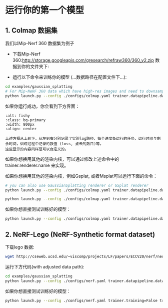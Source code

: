 # 运行你的第一个模型

## 1. Colmap 数据集
我们以Mip-Nerf 360 数据集为例子
- 下载Mip-Nerf 360:http://storage.googleapis.com/gresearch/refraw360/360_v2.zip 数据到你的文件夹下:

- 运行以下命令来训练你的模型 (...数据路径在配置文件下...):

```bash
cd examples/gaussian_splatting
# For Mip-NeRF 360 data which have high-res images and need to downsample.
python launch.py --config ./configs/colmap.yaml trainer.datapipeline.dataset.data_path=your_data_path trainer.datapipeline.dataset.scale=0.25 trainer.output_path=your_log_path
```

如果你运行成功，你会看到下方界面：

```{image} ../../images/run.png
:alt: fishy
:class: bg-primary
:width: 800px
:align: center
```
```{note}
上述方框从上到下，从左到右分别记录了实验log路径，每个进度条运行的任务，运行时间与剩余时间，训练过程中记录的数值 (loss, 点云的数目)等。
这些显示的内容同样是可以自定义的。
```

如果你想换用其他的渲染内核，可以通过修改上述命令中的trainer.renderer.name 来实现。


如果你想换用其他的渲染内核，例如Gsplat, 或者Msplat可以运行下面的命令：

```bash
# you can also use GaussianSplatting renderer or GSplat renderer
python launch.py --config ./configs/colmap.yaml trainer.datapipeline.dataset.data_path=your_data_path trainer.datapipeline.dataset.scale=0.25 trainer.output_path=your_log_path trainer.model.renderer.name=GaussianSplattingRender

python launch.py --config ./configs/colmap.yaml trainer.datapipeline.dataset.data_path=your_data_path trainer.datapipeline.dataset.scale=0.25 trainer.output_path=your_log_path trainer.conrtroler.normalize_grad=True trainer.model.renderer.name=GsplatRender
```


如果你想直接测试训练好的模型：

```bash
python launch.py --config ./configs/colmap.yaml trainer.datapipeline.dataset.data_path=your_data_path trainer.datapipeline.dataset.scale=0.25 trainer.output_path=your_log_path trainer.training=False trainer.test_model_path=your_model_path
```

## 2. NeRF-Lego (NeRF-Synthetic format dataset)
下载lego 数据:

```bash
wget http://cseweb.ucsd.edu/~viscomp/projects/LF/papers/ECCV20/nerf/nerf_example_data.zip
```

运行下方代码(with adjusted data path):

```bash
cd examples/gaussian_splatting
python launch.py --config ./configs/nerf.yaml trainer.datapipeline.dataset.data_path=your_data_path trainer.output_path=your_log_path
```

如果你想直接测试训练好的模型：

```bash
python launch.py --config ./configs/nerf.yaml trainer.training=False trainer.datapipeline.dataset.data_path=your_data_path trainer.test_model_path=your_model_path
```